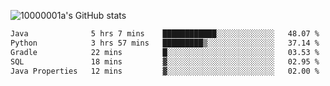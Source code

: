 ![10000001a's GitHub stats](https://github-readme-stats.vercel.app/api?username=10000001a&show_icons=true&theme=onedark&count_private=true)

<!-- [![Top Langs](https://github-readme-stats.vercel.app/api/top-langs/?username=10000001a&layout=compact&theme=onedark&langs_count=5)](https://github.com/anuraghazra/github-readme-stats) -->
<!--
**10000001a/10000001a** is a ✨ _special_ ✨ repository because its `README.md` (this file) appears on your GitHub profile.

Here are some ideas to get you started:

- 🔭 I’m currently working on ...
- 🌱 I’m currently learning ...
- 👯 I’m looking to collaborate on ...
- 🤔 I’m looking for help with ...
- 💬 Ask me about ...
- 📫 How to reach me: ...
- 😄 Pronouns: ...
- ⚡ Fun fact: ...
-->

<!--START_SECTION:waka-->

```txt
Java              5 hrs 7 mins    ████████████░░░░░░░░░░░░░   48.07 %
Python            3 hrs 57 mins   █████████▒░░░░░░░░░░░░░░░   37.14 %
Gradle            22 mins         █░░░░░░░░░░░░░░░░░░░░░░░░   03.53 %
SQL               18 mins         ▓░░░░░░░░░░░░░░░░░░░░░░░░   02.95 %
Java Properties   12 mins         ▓░░░░░░░░░░░░░░░░░░░░░░░░   02.00 %
```

<!--END_SECTION:waka-->
